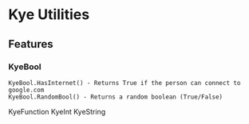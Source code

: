# Kye Utilities

 <h2> Features</h2>

<h3>KyeBool</h3> 

    KyeBool.HasInternet() - Returns True if the person can connect to google.com
    KyeBool.RandomBool() - Returns a random boolean (True/False)
    

KyeFunction
KyeInt
KyeString
